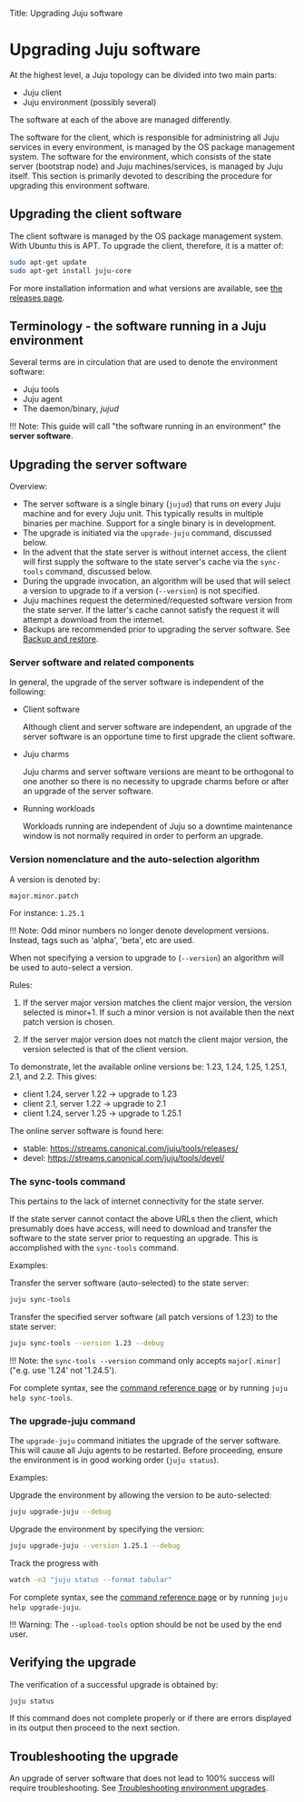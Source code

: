 Title: Upgrading Juju software


# Upgrading Juju software

At the highest level, a Juju topology can be divided into two main parts:

- Juju client
- Juju environment (possibly several)

The software at each of the above are managed differently.

The software for the client, which is responsible for administring all Juju
services in every environment, is managed by the OS package management system.
The software for the environment, which consists of the state server (bootstrap
node) and Juju machines/services, is managed by Juju itself. This section is
primarily devoted to describing the procedure for upgrading this environment
software.


## Upgrading the client software

The client software is managed by the OS package management system. With Ubuntu
this is APT. To upgrade the client, therefore, it is a matter of:

```bash
sudo apt-get update
sudo apt-get install juju-core
```

For more installation information and what versions are available, see
[the releases page](reference-releases.html).

## Terminology - the software running in a Juju environment

Several terms are in circulation that are used to denote the environment software:

- Juju tools
- Juju agent
- The daemon/binary, *jujud*

!!! Note: This guide will call "the software running in an environment" the
**server software**.


## Upgrading the server software

Overview:

- The server software is a single binary (`jujud`) that runs on every Juju
  machine and for every Juju unit. This typically results in multiple binaries
  per machine. Support for a single binary is in development.
- The upgrade is initiated via the `upgrade-juju` command, discussed below.
- In the advent that the state server is without internet access, the client
  will first supply the software to the state server's cache via the
  `sync-tools` command, discussed below.
- During the upgrade invocation, an algorithm will be used that will select a
  version to upgrade to if a version (`--version`) is not specified.
- Juju machines request the determined/requested software version from the
  state server. If the latter's cache cannot satisfy the request it will
  attempt a download from the internet.
- Backups are recommended prior to upgrading the server software. See
  [Backup and restore](../juju-backup-restore.html).

### Server software and related components

In general, the upgrade of the server software is independent of the following:

- Client software

    Although client and server software are independent, an upgrade of the server
    software is an opportune time to first upgrade the client software.

- Juju charms

    Juju charms and server software versions are meant to be orthogonal to one
    another so there is no necessity to upgrade charms before or after an
    upgrade of the server software.

- Running workloads

    Workloads running are independent of Juju so a downtime maintenance window
    is not normally required in order to perform an upgrade.

### Version nomenclature and the auto-selection algorithm

A version is denoted by:

`major.minor.patch`

For instance: `1.25.1`

!!! Note: Odd minor numbers no longer denote development versions. Instead, tags
such as 'alpha', 'beta', etc are used.

When not specifying a version to upgrade to (`--version`) an algorithm will be
used to auto-select a version.

Rules:

1. If the server major version matches the client major version, the version
   selected is minor+1. If such a minor version is not available then the next
   patch version is chosen.

1. If the server major version does not match the client major version, the
   version selected is that of the client version.

To demonstrate, let the available online versions be: 1.23, 1.24, 1.25, 1.25.1,
2.1, and 2.2. This gives:

- client 1.24, server 1.22 -> upgrade to 1.23
- client 2.1, server 1.22 -> upgrade to 2.1
- client 1.24, server 1.25 -> upgrade to 1.25.1

The online server software is found here:

- stable: https://streams.canonical.com/juju/tools/releases/
- devel: https://streams.canonical.com/juju/tools/devel/

### The sync-tools command

This pertains to the lack of internet connectivity for the state server.

If the state server cannot contact the above URLs then the client, which
presumably does have access, will need to download and transfer the software
to the state server prior to requesting an upgrade. This is accomplished with
the `sync-tools` command.

Examples:

Transfer the server software (auto-selected) to the state server:

```bash
juju sync-tools
```

Transfer the specified server software (all patch versions of 1.23) to the
state server:

```bash
juju sync-tools --version 1.23 --debug
```

!!! Note: the `sync-tools --version` command only accepts `major[.minor]`
("e.g. use '1.24' not '1.24.5').

For complete syntax, see the [command reference page](../commands.html#sync-tools)
or by running `juju help sync-tools`.

### The upgrade-juju command

The `upgrade-juju` command initiates the upgrade of the server software. This
will cause all Juju agents to be restarted. Before proceeding, ensure the
environment is in good working order (`juju status`).

Examples:

Upgrade the environment by allowing the version to be auto-selected:

```bash
juju upgrade-juju --debug
```

Upgrade the environment by specifying the version:

```bash
juju upgrade-juju --version 1.25.1 --debug
```

Track the progress with

```bash
watch -n3 "juju status --format tabular"
```

For complete syntax, see the [command reference page](../commands.html#upgrade-juju)
or by running `juju help upgrade-juju`.

!!! Warning: The `--upload-tools` option should be not be used by the end user.


## Verifying the upgrade

The verification of a successful upgrade is obtained by:

```bash
juju status
```

If this command does not complete properly or if there are errors displayed in
its output then proceed to the next section.


## Troubleshooting the upgrade

An upgrade of server software that does not lead to 100% success will require
troubleshooting. See [Troubleshooting environment upgrades](../troubleshooting-upgrade.html).
